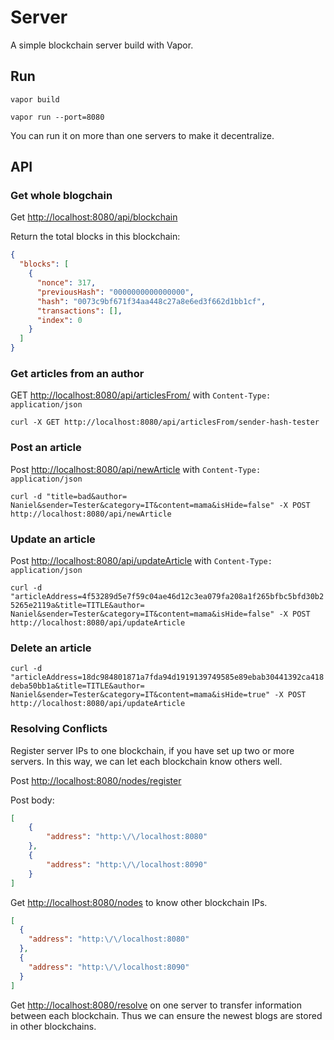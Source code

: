 # Server

A simple blockchain server build with Vapor.

## Run

```shell
vapor build
```

```shell
vapor run --port=8080
```

You can run it on more than one servers to make it decentralize.
## API

### Get whole blogchain

Get [http://localhost:8080/api/blockchain](http://localhost:8080/api/blockchain)

Return the total blocks in this blockchain:

```json
{
  "blocks": [
    {
      "nonce": 317,
      "previousHash": "0000000000000000",
      "hash": "0073c9bf671f34aa448c27a8e6ed3f662d1bb1cf",
      "transactions": [],
      "index": 0
    }
  ]
}
```
### Get articles from an author
GET [http://localhost:8080/api/articlesFrom/](http://localhost:8080/api/articlesFrom/) with `Content-Type: application/json`

`curl -X GET http://localhost:8080/api/articlesFrom/sender-hash-tester`


### Post an article

Post [http://localhost:8080/api/newArticle](http://localhost:8080/api/newArticle) with `Content-Type: application/json`

`curl -d "title=bad&author= Naniel&sender=Tester&category=IT&content=mama&isHide=false" -X POST http://localhost:8080/api/newArticle`


### Update an article
Post [http://localhost:8080/api/updateArticle](http://localhost:8080/api/updateArticle) with `Content-Type: application/json`

`curl -d "articleAddress=4f53289d5e7f59c04ae46d12c3ea079fa208a1f265bfbc5bfd30b25265e2119a&title=TITLE&author= Naniel&sender=Tester&category=IT&content=mama&isHide=false" -X POST http://localhost:8080/api/updateArticle`

### Delete an article

`curl -d "articleAddress=18dc984801871a7fda94d1919139749585e89ebab30441392ca418deba50bb1a&title=TITLE&author= Naniel&sender=Tester&category=IT&content=mama&isHide=true" -X POST http://localhost:8080/api/updateArticle`

### Resolving Conflicts

Register server IPs to one blockchain, if you have set up two or more servers. In this way, we can let each blockchain know others well.

Post [http://localhost:8080/nodes/register](http://localhost:8080/nodes/register)

Post body:

```json
[
    {
        "address": "http:\/\/localhost:8080"
    },
    {
        "address": "http:\/\/localhost:8090"
    }
]
```

Get [http://localhost:8080/nodes](http://localhost:8080/nodes) to know other blockchain IPs.

```json
[
  {
    "address": "http:\/\/localhost:8080"
  },
  {
    "address": "http:\/\/localhost:8090"
  }
]
```

Get [http://localhost:8080/resolve](http://localhost:8080/resolve) on one server to transfer information between each blockchain. Thus we can ensure the newest blogs are stored in other blockchains.
